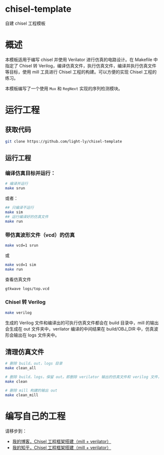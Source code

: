 # chisel-template
自建 chisel 工程模板

# 概述

本模板适用于编写 chisel 并使用 Verilator 进行仿真的电路设计。在 Makefile 中指定了 Chisel 转 Verilog，编译仿真文件，执行仿真文件，编译并执行仿真文件等目标，使用 mill 工具进行 Chisel 工程的构建。可以方便的实现 Chisel 工程的练习。

本模板编写了一个使用 `Mux` 和 `RegNext` 实现的序列检测模块。

# 运行工程

## 获取代码

```bash
git clone https://github.com/light-ly/chisel-template
```

## 运行工程

### 编译仿真目标并运行：

```bash
# 编译并运行
make srun
```

或者：

```bash
## 只编译不运行
make sim
## 运行编译好的仿真文件
make run
```

### 带仿真波形文件（vcd）的仿真

```bash
make vcd=1 srun
```

或

```bash
make vcd=1 sim
make run
```

查看仿真文件

```bash
gtkwave logs/top.vcd
```

### Chisel 转 Verilog

```bash
make verilog
```

生成的 Verilog 文件和编译出的可执行仿真文件都会在 build 目录中，mill 的输出会生成在 out 文件夹中，verilator 编译的中间结果在 build/OBJ_DIR 中，仿真波形会输出在 logs 文件夹中。

## 清理仿真文件

```bash
# 删除 build，out，logs 目录
make clean_all

# 删除 build，logs，保留 out。即删除 verilator 输出的仿真文件和 verilog 文件，保留 mill 构建的输出
make clean

# 删除 mill 构建的输出 out
make clean_mill
```

# 编写自己的工程

请移步到：
- [我的博客，Chisel 工程框架搭建（mill + verilator）](https://light-liuyi.top:2001/2023/07/10/chisel-template)
- [我的知乎，Chisel 工程框架搭建（mill + verilator）](https://zhuanlan.zhihu.com/p/642588946)
